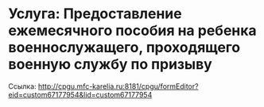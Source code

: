 # Услуга: Предоставление ежемесячного пособия на ребенка военнослужащего, проходящего военную службу по призыву

Ссылка: <http://cpgu.mfc-karelia.ru:8181/cpgu/formEditor?eid=custom67177954&lid=custom67177954>
